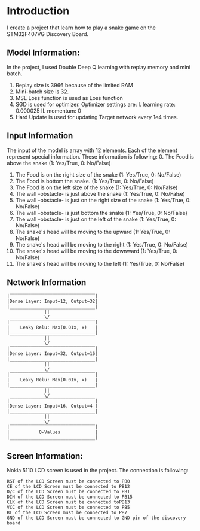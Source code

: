 # Introduction
I create a project that learn how to play a snake game on the STM32F407VG Discovery Board. 

## Model Information: 
In the project, I used Double Deep Q learning with replay memory and mini batch. 
  1. Replay size is 3966 because of the limited RAM
  2. Mini-batch size is 32.
  3. MSE Loss function is used as Loss function
  4. SGD is used for optimizer. Optimizer settings are:
    I. learning rate: 0.000025
    II. momentum: 0
  5. Hard Update is used for updating Target network every 1e4 times.

## Input Information
The input of the model is array with 12 elements. Each of the element represent special information.
These information is following:
  0. The Food is above the snake (1: Yes/True, 0: No/False)
  1. The Food is on the right size of the snake (1: Yes/True, 0: No/False)
  2. The Food is bottom the snake. (1: Yes/True, 0: No/False)
  3. The Food is on the left size of the snake (1: Yes/True, 0: No/False)
  4. The wall -obstacle- is just above the snake (1: Yes/True, 0: No/False)
  5. The wall -obstacle- is just on the right size of the snake (1: Yes/True, 0: No/False)
  6. The wall -obstacle- is just bottom the snake (1: Yes/True, 0: No/False)
  7. The wall -obstacle- is just on the left of the snake (1: Yes/True, 0: No/False)
  8. The snake's head will be moving to the upward (1: Yes/True, 0: No/False)
  9. The snake's head will be moving to the right  (1: Yes/True, 0: No/False)
  10. The snake's head will be moving to the downward (1: Yes/True, 0: No/False)
  11. The snake's head will be moving to the left (1: Yes/True, 0: No/False)

## Network Information
```
|‾‾‾‾‾‾‾‾‾‾‾‾‾‾‾‾‾‾‾‾‾‾‾‾‾‾‾‾‾‾‾‾|
|Dense Layer: Input=12, Output=32|
|________________________________|
              ||
              \/
|‾‾‾‾‾‾‾‾‾‾‾‾‾‾‾‾‾‾‾‾‾‾‾‾‾‾‾‾‾‾‾‾|
|    Leaky Relu: Max(0.01x, x)   |
|________________________________|
              ||
              \/
|‾‾‾‾‾‾‾‾‾‾‾‾‾‾‾‾‾‾‾‾‾‾‾‾‾‾‾‾‾‾‾‾|
|Dense Layer: Input=32, Output=16|
|________________________________|
              ||
              \/
|‾‾‾‾‾‾‾‾‾‾‾‾‾‾‾‾‾‾‾‾‾‾‾‾‾‾‾‾‾‾‾‾|
|    Leaky Relu: Max(0.01x, x)   |
|________________________________|
              ||
              \/
|‾‾‾‾‾‾‾‾‾‾‾‾‾‾‾‾‾‾‾‾‾‾‾‾‾‾‾‾‾‾‾‾|
|Dense Layer: Input=16, Output=4 |
|________________________________|
              ||
              \/
|‾‾‾‾‾‾‾‾‾‾‾‾‾‾‾‾‾‾‾‾‾‾‾‾‾‾‾‾‾‾‾‾|
|           Q-Values             |
|________________________________|
```

## Screen Information:
Nokia 5110 LCD screen is used in the project. The connection is following:
```
RST of the LCD Screen must be connected to PB0
CE of the LCD Screen must be connected to PB12
D/C of the LCD Screen must be connected to PB1
DIN of the LCD Screen must be connected to PB15
CLK of the LCD Screen must be connected toPB13
VCC of the LCD Screen must be connected to PB5
BL of the LCD Screen must be connected to PB7
GND of the LCD Screen must be connected to GND pin of the discovery board
```
